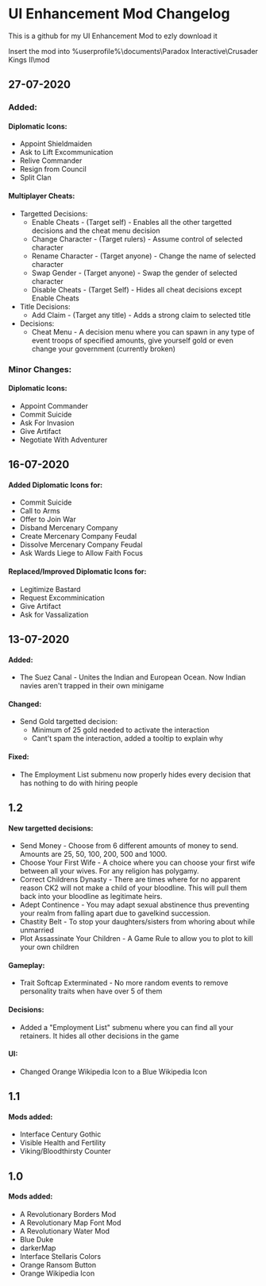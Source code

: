 # UI Enhancement Mod Changelog

This is a github for my UI Enhancement Mod to ezly download it

Insert the mod into %userprofile%\documents\Paradox Interactive\Crusader Kings II\mod

## 27-07-2020
### Added:
#### Diplomatic Icons:
- Appoint Shieldmaiden
- Ask to Lift Excommunication
- Relive Commander
- Resign from Council
- Split Clan
#### Multiplayer Cheats:
- Targetted Decisions:
	 - Enable Cheats - (Target self) - Enables all the other targetted decisions and the cheat menu decision
	- Change Character - (Target rulers) - Assume control of selected character
	- Rename Character - (Target anyone) - Change the name of selected character
	- Swap Gender - (Target anyone) - Swap the gender of selected character
	- Disable Cheats - (Target Self) - Hides all cheat decisions except Enable Cheats
- Title Decisions:
	- Add Claim - (Target any title) - Adds a strong claim to selected title
- Decisions:
	- Cheat Menu - A decision menu where you can spawn in any type of event troops of specified amounts, give yourself gold or even change your government (currently broken)
### Minor Changes:
#### Diplomatic Icons:
- Appoint Commander
- Commit Suicide
- Ask For Invasion
- Give Artifact
- Negotiate With Adventurer
#### 
## 16-07-2020
#### Added Diplomatic Icons for:
- Commit Suicide
- Call to Arms
- Offer to Join War
- Disband Mercenary Company
- Create Mercenary Company Feudal
- Dissolve Mercenary Company Feudal
- Ask Wards Liege to Allow Faith Focus
	
#### Replaced/Improved Diplomatic Icons for:
- Legitimize Bastard
- Request Excomminication
- Give Artifact
- Ask for Vassalization
	
## 13-07-2020
#### Added:
- The Suez Canal -  Unites the Indian and European Ocean. Now Indian navies aren't trapped in their own minigame
#### Changed:
- Send Gold targetted decision: 
	- Minimum of 25 gold needed to activate the interaction
	- Cant't spam the interaction, added a tooltip to explain why
#### Fixed:
- The Employment List submenu now properly hides every decision that has nothing to do with hiring people

## 1.2 ###
#### New targetted decisions:
 - Send Money - Choose from 6 different amounts of money to send. Amounts are 25, 50, 100, 200, 500 and 1000.
 - Choose Your First Wife - A choice where you can choose your first wife between all your wives. For any religion has polygamy.
 - Correct Childrens Dynasty - There are times where for no apparent reason CK2 will not make a child of your bloodline. This will pull them back into your bloodline as legitimate heirs.
 - Adept Continence - You may adapt sexual abstinence thus preventing your realm from falling apart due to gavelkind succession.
 - Chastity Belt - To stop your daughters/sisters from whoring about while unmarried
 - Plot Assassinate Your Children - A Game Rule to allow you to plot to kill your own children

#### Gameplay:
- Trait Softcap Exterminated - No more random events to remove personality traits when have over 5 of them	
#### Decisions:
- Added a "Employment List" submenu where you can find all your retainers. It hides all other decisions in the game
#### UI:
- Changed Orange Wikipedia Icon to a Blue Wikipedia Icon

## 1.1 ###
#### Mods added:
- Interface Century Gothic
- Visible Health and Fertility
- Viking/Bloodthirsty Counter

## 1.0 ###
#### Mods added:
- A Revolutionary Borders Mod
- A Revolutionary Map Font Mod
- A Revolutionary Water Mod
- Blue Duke
- darkerMap
- Interface Stellaris Colors
- Orange Ransom Button
- Orange Wikipedia Icon
